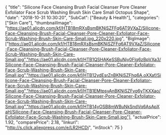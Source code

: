 {
	"title": "Silicone Face Cleansing Brush Facial Cleanser Pore Cleaner Exfoliator Face Scrub Washing Brush Skin Care Small Octopus Shape",
	"date": "2018-10-31 10:30:20",
	"SubCat": ["Beauty & Health"],
	"categories": ["Skin Care"],
	"thumbnailImage": "https://ae01.alicdn.com/kf/HTB18mRXsBsmBKNjSZFFq6AT9VXaZ/Silicone-Face-Cleansing-Brush-Facial-Cleanser-Pore-Cleaner-Exfoliator-Face-Scrub-Washing-Brush-Skin-Care-Small.jpg_220x220.jpg",
	"BigImage": ["https://ae01.alicdn.com/kf/HTB18mRXsBsmBKNjSZFFq6AT9VXaZ/Silicone-Face-Cleansing-Brush-Facial-Cleanser-Pore-Cleaner-Exfoliator-Face-Scrub-Washing-Brush-Skin-Care-Small.jpg","https://ae01.alicdn.com/kf/HTB1QSHAKeSSBuNjy0Flq6zBpVXa3/Silicone-Face-Cleansing-Brush-Facial-Cleanser-Pore-Cleaner-Exfoliator-Face-Scrub-Washing-Brush-Skin-Care-Small.jpg","https://ae01.alicdn.com/kf/HTB12ydEsrZnBKNjSZFhq6A.oXXaf/Silicone-Face-Cleansing-Brush-Facial-Cleanser-Pore-Cleaner-Exfoliator-Face-Scrub-Washing-Brush-Skin-Care-Small.jpg","https://ae01.alicdn.com/kf/HTB1EMtpsyAnBKNjSZFvq6yTKXXao/Silicone-Face-Cleansing-Brush-Facial-Cleanser-Pore-Cleaner-Exfoliator-Face-Scrub-Washing-Brush-Skin-Care-Small.jpg","https://ae01.alicdn.com/kf/HTB14yOSB8mWBuNkSndVq6AsApXaH/Silicone-Face-Cleansing-Brush-Facial-Cleanser-Pore-Cleaner-Exfoliator-Face-Scrub-Washing-Brush-Skin-Care-Small.jpg"],
	"actualPrice": 1.92,
	"comparePrice": 2.18,
	"linkurl": "http://s.click.aliexpress.com/e/LR2HCDi",
	"inStock": 75
}
